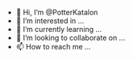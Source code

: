 - 👋 Hi, I’m @PotterKatalon
- 👀 I’m interested in ...
- 🌱 I’m currently learning ...
- 💞️ I’m looking to collaborate on ...
- 📫 How to reach me ...

<!---
PotterKatalon/PotterKatalon is a ✨ special ✨ repository because its `README.md` (this file) appears on your GitHub profile.
You can click the Preview link to take a look at your changes.
--->
